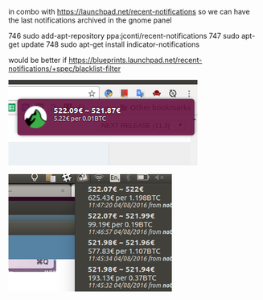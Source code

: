 in combo with https://launchpad.net/recent-notifications so we can have the last notifications archived in the gnome panel

  746  sudo add-apt-repository ppa:jconti/recent-notifications
  747  sudo apt-get update
  748  sudo apt-get install indicator-notifications


would be better if
https://blueprints.launchpad.net/recent-notifications/+spec/blacklist-filter

![alt tag](https://raw.githubusercontent.com/alessandro-aglietti/the-rock-trading-trades/pusher-node/pusher-node/Selection_043.png)

![alt tag](https://raw.githubusercontent.com/alessandro-aglietti/the-rock-trading-trades/pusher-node/pusher-node/Selection_042.png)

